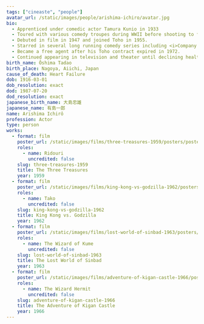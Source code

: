 ```yaml
---
tags: ["cineaste", "people"]
avatar_url: /static/images/people/arishima-ichiro/avatar.jpg
bio:
  - Apprenticed under comedic actor Tamura Kunio in 1933
  - Toured with various comedy troupes during WWII before shooting to fame with a breakout performance on NHK Radio's Sunday entertainment program.
  - Debuted in film in 1947 and joined Toho in 1955.
  - Starred in several long running comedy series including <i>Company President</i>, <i>Crazy Cats</i>, and <i>Young Guy</i>.
  - Became a free agent after his Toho contract expired in 1972.
  - Continued appearing in television and theater until declining health forced him to withdraw.
birth_name: Ôshima Tadao
birth_place: Nagoya, Aiichi, Japan
cause_of_death: Heart Failure
dob: 1916-03-01
dob_resolution: exact
dod: 1987-07-20
dod_resolution: exact
japanese_birth_name: 大島忠雄
japanese_name: 有島一郎
name: Arishima Ichirô
profession: Actor
type: person
works:
  - format: film
    poster_url: /static/images/films/three-treasures-1959/posters/poster.jpg
    roles:
      - name: Ridouri
        uncredited: false
    slug: three-treasures-1959
    title: The Three Treasures
    year: 1959
  - format: film
    poster_url: /static/images/films/king-kong-vs-godzilla-1962/posters/poster.jpg
    roles:
      - name: Tako
        uncredited: false
    slug: king-kong-vs-godzilla-1962
    title: King Kong vs. Godzilla
    year: 1962
  - format: film
    poster_url: /static/images/films/lost-world-of-sinbad-1963/posters/poster.jpg
    roles:
      - name: The Wizard of Kume
        uncredited: false
    slug: lost-world-of-sinbad-1963
    title: The Lost World of Sinbad
    year: 1963
  - format: film
    poster_url: /static/images/films/adventure-of-kigan-castle-1966/posters/poster.jpg
    roles:
      - name: The Wizard Hermit
        uncredited: false
    slug: adventure-of-kigan-castle-1966
    title: The Adventure of Kigan Castle
    year: 1966
---
```

